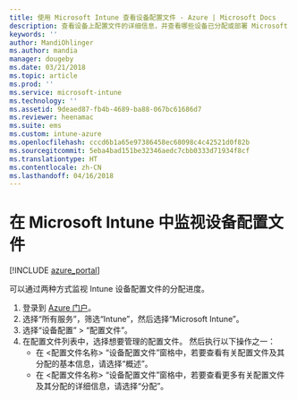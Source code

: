 ```yaml
---
title: 使用 Microsoft Intune 查看设备配置文件 - Azure | Microsoft Docs
description: 查看设备上配置文件的详细信息，并查看哪些设备已分配或部署 Microsoft Intune 设备配置文件。
keywords: ''
author: MandiOhlinger
ms.author: mandia
manager: dougeby
ms.date: 03/21/2018
ms.topic: article
ms.prod: ''
ms.service: microsoft-intune
ms.technology: ''
ms.assetid: 9deaed87-fb4b-4689-ba88-067bc61686d7
ms.reviewer: heenamac
ms.suite: ems
ms.custom: intune-azure
ms.openlocfilehash: cccd6b1a65e97386458ec68098c4c42521d0f82b
ms.sourcegitcommit: 5eba4bad151be32346aedc7cbb0333d71934f8cf
ms.translationtype: HT
ms.contentlocale: zh-CN
ms.lasthandoff: 04/16/2018
---
```

# <a name="monitor-device-profiles-in-microsoft-intune"></a>在 Microsoft Intune 中监视设备配置文件

[!INCLUDE [azure_portal](./includes/azure_portal.md)]

可以通过两种方式监视 Intune 设备配置文件的分配进度。

1. 登录到 [Azure 门户](https://portal.azure.com)。
2. 选择“所有服务”，筛选“Intune”，然后选择“Microsoft Intune”。
3. 选择“设备配置” > “配置文件”。
4. 在配置文件列表中，选择想要管理的配置文件。 然后执行以下操作之一：
    - 在 <配置文件名称> “设备配置文件”窗格中，若要查看有关配置文件及其分配的基本信息，请选择“概述”。
    - 在 <配置文件名称> “设备配置文件”窗格中，若要查看更多有关配置文件及其分配的详细信息，请选择“分配”。

